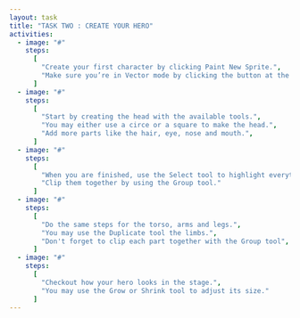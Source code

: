 ```yaml
---
layout: task
title: "TASK TWO : CREATE YOUR HERO"
activities:
  - image: "#"
    steps:
      [
        "Create your first character by clicking Paint New Sprite.",
        "Make sure you’re in Vector mode by clicking the button at the lower right."
      ]
  - image: "#"
    steps:
      [
        "Start by creating the head with the available tools.",
        "You may either use a circe or a square to make the head.",
        "Add more parts like the hair, eye, nose and mouth.",
      ]
  - image: "#"
    steps:
      [
        "When you are finished, use the Select tool to highlight everything.",
        "Clip them together by using the Group tool."
      ]
  - image: "#"
    steps:
      [
        "Do the same steps for the torso, arms and legs.",
        "You may use the Duplicate tool the limbs.",
        "Don't forget to clip each part together with the Group tool",
      ]
  - image: "#"
    steps:
      [
        "Checkout how your hero looks in the stage.",
        "You may use the Grow or Shrink tool to adjust its size."
      ]
---
```

